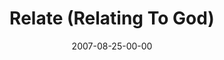 ---
layout: message
category: message
series: "Seek"
title: "Relate (Relating To God)"
date: 2007-08-25-00-00
message_id: 4
audio: "http://s3.amazonaws.com/crossroads-media/messages/audio/Seek_03_Relate_08-25-07_Tome.mp3"
audio-duration: "48:59"
explicit: false
---